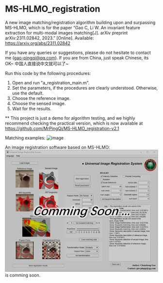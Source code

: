 # MS-HLMO_registration

A new image matching/registration algorithm building upon and surpassing MS-HLMO, which is for the paper “Gao C, Li W. An invariant feature extraction for multi-modal images matching[J]. arXiv preprint arXiv:2311.02842, 2023.” [Online]. Available: https://arxiv.org/abs/2311.02842

If you have any queries or suggestions, please do not hesitate to contact me (gao-pingqi@qq.com).
If you are from China, just speak Chinese, its OK~  中国人直接说中文就可以了~

Run this code by the following procedures:

1. Open and run "a_registration_main.m".
2. Set the parameters, if the procedures are clearly understood. Otherwise, use the default.
3. Choose the reference image.
4. Choose the sensed image.
5. Wait for the results.

** This project is just a demo for algorithm testing, and we highly recommend checking the practical version, which is now available at https://github.com/MrPingQi/MS-HLMO_registration-v2.1

Matching examples:
![image](example_igarss.png)

An image registration software based on MS-HLMO:
![image](soon.jpg)
is comming soon.
